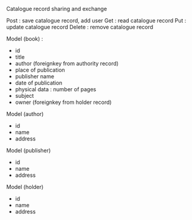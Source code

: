 Catalogue record sharing and exchange

Post : save catalogue record, add user
Get : read catalogue record
Put : update catalogue record
Delete : remove catalogue record

Model (book) :
- id
- title
- author (foreignkey from authority record)
- place of publication
- publisher name
- date of publication
- physical data : number of pages
- subject
- owner (foreignkey from holder record)

Model (author)
- id
- name
- address

Model (publisher)
- id
- name
- address

Model (holder)
- id
- name
- address
